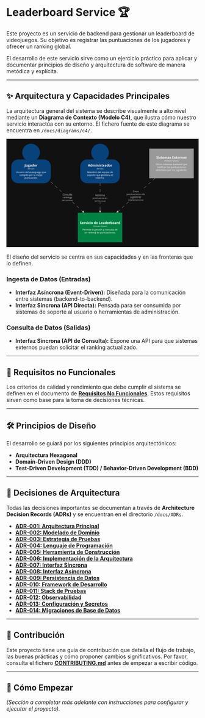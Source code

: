 # Leaderboard Service 🏆

Este proyecto es un servicio de backend para gestionar un leaderboard de videojuegos. Su objetivo es registrar las puntuaciones de los jugadores y ofrecer un ranking global.

El desarrollo de este servicio sirve como un ejercicio práctico para aplicar y documentar principios de diseño y arquitectura de software de manera metódica y explícita.

---

## ✨ Arquitectura y Capacidades Principales

La arquitectura general del sistema se describe visualmente a alto nivel mediante un **Diagrama de Contexto (Modelo C4)**, que ilustra cómo nuestro servicio interactúa con su entorno. El fichero fuente de este diagrama se encuentra en `/docs/diagrams/c4/`.

![Diagrama de Contexto](docs/diagrams/c4/context_diagram.png)

El diseño del servicio se centra en sus capacidades y en las fronteras que lo definen.

### Ingesta de Datos (Entradas)

* **Interfaz Asíncrona (Event-Driven):** Diseñada para la comunicación entre sistemas (backend-to-backend).
* **Interfaz Síncrona (API Directa):** Pensada para ser consumida por sistemas de soporte al usuario o herramientas de administración.

### Consulta de Datos (Salidas)

* **Interfaz Síncrona (API de Consulta):** Expone una API para que sistemas externos puedan solicitar el ranking actualizado.

---

## 🎯 Requisitos no Funcionales

Los criterios de calidad y rendimiento que debe cumplir el sistema se definen en el documento de **[Requisitos No Funcionales](docs/NFRs.md)**. Estos requisitos sirven como base para la toma de decisiones técnicas.

---

## 🛠️ Principios de Diseño

El desarrollo se guiará por los siguientes principios arquitectónicos:

* **Arquitectura Hexagonal**
* **Domain-Driven Design (DDD)**
* **Test-Driven Development (TDD) / Behavior-Driven Development (BDD)**

---

## 📐 Decisiones de Arquitectura

Todas las decisiones importantes se documentan a través de **Architecture Decision Records (ADRs)** y se encuentran en el directorio `/docs/ADRs`.

* **[ADR-001: Arquitectura Principal](docs/ADRs/ADR-001_Architecture.md)**
* **[ADR-002: Modelado de Dominio](docs/ADRs/ADR-002_Domain_modeling.md)**
* **[ADR-003: Estrategia de Pruebas](docs/ADRs/ADR-003_Test_strategy.md)**
* **[ADR-004: Lenguaje de Programación](docs/ADRs/ADR-004_Language.md)**
* **[ADR-005: Herramienta de Construcción](docs/ADRs/ADR-005_Build_tool.md)**
* **[ADR-006: Implementación de la Arquitectura](docs/ADRs/ADR-006_Architecture_implementation.md)**
* **[ADR-007: Interfaz Síncrona](docs/ADRs/ADR-007_Synchronous_API.md)**
* **[ADR-008: Interfaz Asíncrona](docs/ADRs/ADR-008_Asynchronous_API.md)**
* **[ADR-009: Persistencia de Datos](docs/ADRs/ADR-009_Data_persistence.md)**
* **[ADR-010: Framework de Desarrollo](docs/ADRs/ADR-010_Development_framework.md)**
* **[ADR-011: Stack de Pruebas](docs/ADRs/ADR-011_Test_stack.md)**
* **[ADR-012: Observabilidad](docs/ADRs/ADR-012_Observability.md)**
* **[ADR-013: Configuración y Secretos](docs/ADRs/ADR-013_Configuration_management_and_secrets.md)**
* **[ADR-014: Migraciones de Base de Datos](docs/ADRs/ADR-014_Database_migration_tool.md)**

---

## 🤝 Contribución

Este proyecto tiene una guía de contribución que detalla el flujo de trabajo, las buenas prácticas y cómo proponer cambios significativos. Por favor, consulta el fichero **[CONTRIBUTING.md](CONTRIBUTING.md)** antes de empezar a escribir código.

---

## 🚀 Cómo Empezar

*(Sección a completar más adelante con instrucciones para configurar y ejecutar el proyecto).*